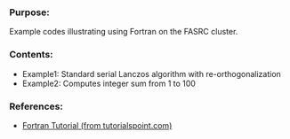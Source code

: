 ### Purpose:

Example codes illustrating using Fortran on the FASRC cluster.

### Contents:

* Example1: Standard serial Lanczos algorithm with re-orthogonalization
* Example2: Computes integer sum from 1 to 100

### References:

* [Fortran Tutorial (from tutorialspoint.com)](http://www.tutorialspoint.com/fortran)
